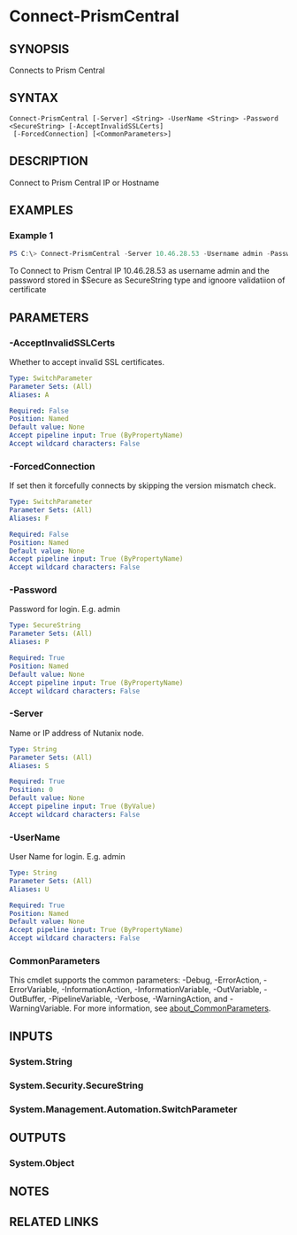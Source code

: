 ﻿---
external help file: Nutanix.Prism.Common.dll-Help.xml
Module Name: Nutanix.Prism.Common
online version:
schema: 2.0.0
---

# Connect-PrismCentral

## SYNOPSIS
Connects to Prism Central

## SYNTAX

```
Connect-PrismCentral [-Server] <String> -UserName <String> -Password <SecureString> [-AcceptInvalidSSLCerts]
 [-ForcedConnection] [<CommonParameters>]
```

## DESCRIPTION
Connect to Prism Central IP or Hostname

## EXAMPLES

### Example 1
```powershell
PS C:\> Connect-PrismCentral -Server 10.46.28.53 -Username admin -Password $Secure -AcceptInvalidSSLCerts
```

To Connect to Prism Central IP 10.46.28.53 as username admin and the password stored in $Secure as SecureString type and ignoore validatiion of certificate

## PARAMETERS

### -AcceptInvalidSSLCerts
Whether to accept invalid SSL certificates.

```yaml
Type: SwitchParameter
Parameter Sets: (All)
Aliases: A

Required: False
Position: Named
Default value: None
Accept pipeline input: True (ByPropertyName)
Accept wildcard characters: False
```

### -ForcedConnection
If set then it forcefully connects by skipping the version mismatch check.

```yaml
Type: SwitchParameter
Parameter Sets: (All)
Aliases: F

Required: False
Position: Named
Default value: None
Accept pipeline input: True (ByPropertyName)
Accept wildcard characters: False
```

### -Password
Password for login.
E.g.
admin

```yaml
Type: SecureString
Parameter Sets: (All)
Aliases: P

Required: True
Position: Named
Default value: None
Accept pipeline input: True (ByPropertyName)
Accept wildcard characters: False
```

### -Server
Name or IP address of Nutanix node.

```yaml
Type: String
Parameter Sets: (All)
Aliases: S

Required: True
Position: 0
Default value: None
Accept pipeline input: True (ByValue)
Accept wildcard characters: False
```

### -UserName
User Name for login.
E.g.
admin

```yaml
Type: String
Parameter Sets: (All)
Aliases: U

Required: True
Position: Named
Default value: None
Accept pipeline input: True (ByPropertyName)
Accept wildcard characters: False
```

### CommonParameters
This cmdlet supports the common parameters: -Debug, -ErrorAction, -ErrorVariable, -InformationAction, -InformationVariable, -OutVariable, -OutBuffer, -PipelineVariable, -Verbose, -WarningAction, and -WarningVariable. For more information, see [about_CommonParameters](http://go.microsoft.com/fwlink/?LinkID=113216).

## INPUTS

### System.String
### System.Security.SecureString
### System.Management.Automation.SwitchParameter
## OUTPUTS

### System.Object
## NOTES

## RELATED LINKS
